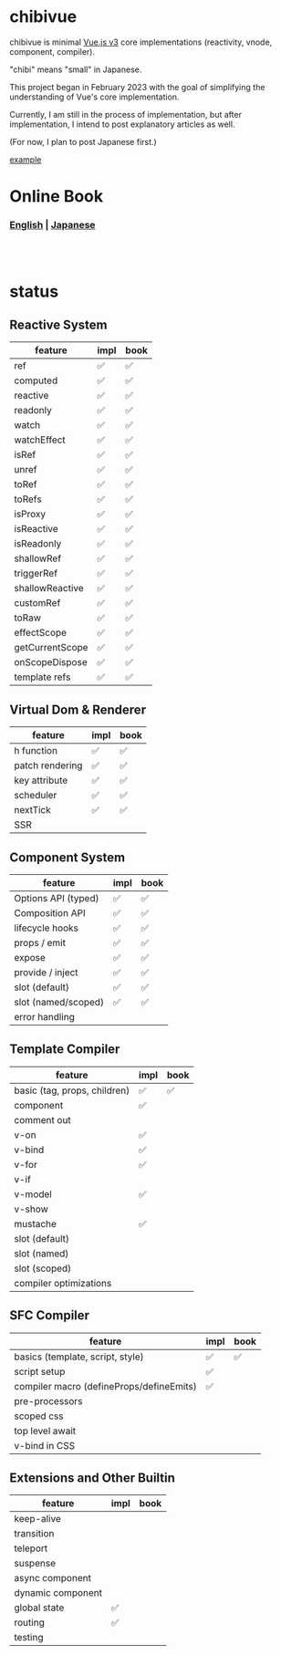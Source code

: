 # chibivue

chibivue is minimal [Vue.js v3](https://github.com/vuejs/core) core implementations (reactivity, vnode, component, compiler).

"chibi" means "small" in Japanese.

This project began in February 2023 with the goal of simplifying the understanding of Vue's core implementation.

Currently, I am still in the process of implementation, but after implementation, I intend to post explanatory articles as well.

(For now, I plan to post Japanese first.)

[example](https://github.com/Ubugeeei/chibivue/tree/main/example/app)

# Online Book

### [English](https://github.com/Ubugeeei/chibivue/tree/main/books/english) | [Japanese](https://github.com/Ubugeeei/chibivue/tree/main/books/japanese)

<br/>
<br/>

# status

## Reactive System

| feature         | impl | book |
| --------------- | ---- | ---- |
| ref             | ✅   | ✅   |
| computed        | ✅   | ✅   |
| reactive        | ✅   | ✅   |
| readonly        | ✅   | ✅   |
| watch           | ✅   | ✅   |
| watchEffect     | ✅   | ✅   |
| isRef           | ✅   | ✅   |
| unref           | ✅   | ✅   |
| toRef           | ✅   | ✅   |
| toRefs          | ✅   | ✅   |
| isProxy         | ✅   | ✅   |
| isReactive      | ✅   | ✅   |
| isReadonly      | ✅   | ✅   |
| shallowRef      | ✅   | ✅   |
| triggerRef      | ✅   | ✅   |
| shallowReactive | ✅   | ✅   |
| customRef       | ✅   | ✅   |
| toRaw           | ✅   | ✅   |
| effectScope     | ✅   | ✅   |
| getCurrentScope | ✅   | ✅   |
| onScopeDispose  | ✅   | ✅   |
| template refs   | ✅   | ✅   |

## Virtual Dom & Renderer

| feature         | impl | book |
| --------------- | ---- | ---- |
| h function      | ✅   | ✅   |
| patch rendering | ✅   | ✅   |
| key attribute   | ✅   | ✅   |
| scheduler       | ✅   | ✅   |
| nextTick        | ✅   | ✅   |
| SSR             |      |      |

## Component System

| feature             | impl | book |
| ------------------- | ---- | ---- |
| Options API (typed) | ✅   | ✅   |
| Composition API     | ✅   | ✅   |
| lifecycle hooks     | ✅   | ✅   |
| props / emit        | ✅   | ✅   |
| expose              | ✅   | ✅   |
| provide / inject    | ✅   | ✅   |
| slot (default)      | ✅   | ✅   |
| slot (named/scoped) | ✅   | ✅   |
| error handling      |      |      |

## Template Compiler

| feature                      | impl | book |
| ---------------------------- | ---- | ---- |
| basic (tag, props, children) | ✅   | ✅   |
| component                    | ✅   |      |
| comment out                  |      |      |
| v-on                         | ✅   |      |
| v-bind                       | ✅   |      |
| v-for                        | ✅   |      |
| v-if                         |      |      |
| v-model                      | ✅   |      |
| v-show                       |      |      |
| mustache                     | ✅   |      |
| slot (default)               |      |      |
| slot (named)                 |      |      |
| slot (scoped)                |      |      |
| compiler optimizations       |      |      |

## SFC Compiler

| feature                                  | impl | book |
| ---------------------------------------- | ---- | ---- |
| basics (template, script, style)         | ✅   | ✅   |
| script setup                             | ✅   |      |
| compiler macro (defineProps/defineEmits) | ✅   |      |
| pre-processors                           |      |      |
| scoped css                               |      |      |
| top level await                          |      |      |
| v-bind in CSS                            |      |      |

## Extensions and Other Builtin

| feature           | impl | book |
| ----------------- | ---- | ---- |
| keep-alive        |      |      |
| transition        |      |      |
| teleport          |      |      |
| suspense          |      |      |
| async component   |      |      |
| dynamic component |      |      |
| global state      | ✅   |      |
| routing           | ✅   |      |
| testing           |      |      |
